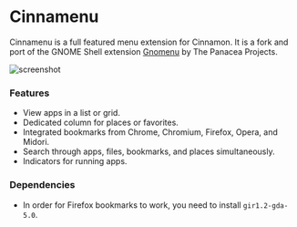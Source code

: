 Cinnamenu
========

Cinnamenu is a full featured menu extension for Cinnamon. It is a fork and port of the GNOME Shell extension [Gnomenu](https://github.com/The-Panacea-Projects/gnomenu) by The Panacea Projects.

![screenshot](https://github.com/jaszhix/Cinnamenu/raw/master/screenshot.png)

### Features

 * View apps in a list or grid.
 * Dedicated column for places or favorites.
 * Integrated bookmarks from Chrome, Chromium, Firefox, Opera, and Midori.
 * Search through apps, files, bookmarks, and places simultaneously.
 * Indicators for running apps.

 ### Dependencies

 * In order for Firefox bookmarks to work, you need to install ```gir1.2-gda-5.0```.